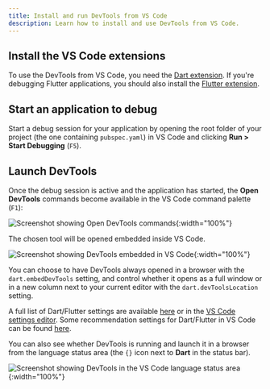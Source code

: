 ```yaml
---
title: Install and run DevTools from VS Code
description: Learn how to install and use DevTools from VS Code.
---
```


## Install the VS Code extensions

To use the DevTools from VS Code, you need the [Dart extension][].
If you're debugging Flutter applications, you should also install
the [Flutter extension][].

## Start an application to debug

Start a debug session for your application by opening the root
folder of your project (the one containing `pubspec.yaml`)
in VS Code and clicking **Run > Start Debugging** (`F5`).

## Launch DevTools

Once the debug session is active and the application has started,
the **Open DevTools** commands become available in the
VS Code command palette (`F1`):

![Screenshot showing Open DevTools commands](/assets/images/docs/tools/vs-code/vscode_command.png){:width="100%"}

The chosen tool will be opened embedded inside VS Code.

![Screenshot showing DevTools embedded in VS Code](/assets/images/docs/tools/vs-code/vscode_embedded.png){:width="100%"}

You can choose to have DevTools always opened in a browser with the
`dart.embedDevTools` setting, and control whether it opens as a full window or
in a new column next to your current editor with the `dart.devToolsLocation`
setting.

A full list of Dart/Flutter settings are available
[here](https://dartcode.org/docs/settings/) or in the
[VS Code settings editor](https://code.visualstudio.com/docs/getstarted/settings#_settings-editor).
Some recommendation settings for Dart/Flutter in VS Code can be found
[here](https://dartcode.org/docs/recommended-settings/).

You can also see whether DevTools is running and launch it in a browser from the
language status area (the `{}` icon next to **Dart** in the status bar).

![Screenshot showing DevTools in the VS Code language status area](/assets/images/docs/tools/vs-code/vscode_status_bar.png){:width="100%"}

[Dart extension]: https://marketplace.visualstudio.com/items?itemName=Dart-Code.dart-code
[Flutter extension]: https://marketplace.visualstudio.com/items?itemName=Dart-Code.flutter
